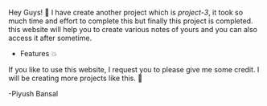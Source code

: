 Hey Guys! 👋
I have create another project which is *project-3*,
it took so much time and effort to complete this but finally this project is completed.
this website will help you to create various notes of yours and you can also access it after sometime.

- Features 💥

<!-- features -->

If you like to use this website, I request you to please give me some credit.
I will be creating more projects like this. 🙂

-Piyush Bansal